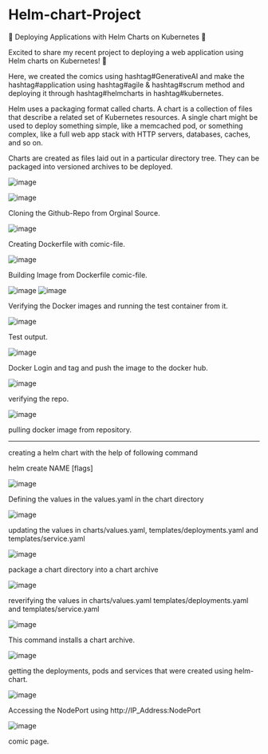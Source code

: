 # Helm-chart-Project

🚀 Deploying Applications with Helm Charts on Kubernetes 🚀

Excited to share my recent project to deploying a web application using Helm charts on Kubernetes! 🎉

Here, we created the comics using hashtag#GenerativeAI and make the hashtag#application using hashtag#agile & hashtag#scrum method and deploying it through hashtag#helmcharts in hashtag#kubernetes.

Helm uses a packaging format called charts. A chart is a collection of files that describe a related set of Kubernetes resources. A single chart might be used to deploy something simple, like a memcached pod, or something complex, like a full web app stack with HTTP servers, databases, caches, and so on.

Charts are created as files laid out in a particular directory tree. They can be packaged into versioned archives to be deployed.



![image](https://github.com/user-attachments/assets/54177ed6-ef04-4990-b689-dd7329e86324)



![image](https://github.com/user-attachments/assets/627546d9-63b6-4ac8-b9b3-fcdbf1369ab6)

Cloning the Github-Repo from Orginal Source.



![image](https://github.com/user-attachments/assets/1fba6d5b-f6c3-4c7f-88a7-785d4515033f)

Creating Dockerfile with comic-file.


![image](https://github.com/user-attachments/assets/ab90e0e6-91a3-4982-9540-cad30c563405)

Building Image from Dockerfile comic-file.


![image](https://github.com/user-attachments/assets/79be5a72-f965-4d75-aa24-60c3b7530a06)
![image](https://github.com/user-attachments/assets/54927a25-4ca2-4e63-9b14-13b55e09d135)

Verifying the Docker images and running the test container from it.


![image](https://github.com/user-attachments/assets/346a9add-4f88-43fe-a04f-e50dd16e46ed)

Test output.



![image](https://github.com/user-attachments/assets/8e1b6e21-77a2-404e-bc0e-d0a1ca968b2b)

Docker Login and tag and push the image to the docker hub.



![image](https://github.com/user-attachments/assets/7add7312-fa6b-43da-a7b5-0ee5d545250d)

verifying the repo.



![image](https://github.com/user-attachments/assets/3af3cc2d-e57e-45b0-9cbb-c1074809b195)

pulling docker image from repository.

--------------------------------------------------------------------------------------------------------------------------------------------------------------------------------------------

creating a helm chart with the help
of following command

helm create NAME [flags]


![image](https://github.com/user-attachments/assets/d33b424e-d80e-45e5-8804-1a86fd5c683f)

Defining the values in the values.yaml in the chart directory



![image](https://github.com/user-attachments/assets/540d9f60-bbad-4cee-bd5c-9a2662686ea7)

updating the values in charts/values.yaml, templates/deployments.yaml and templates/service.yaml



![image](https://github.com/user-attachments/assets/a19c0a74-c9a2-4426-9666-f428249a12ca)

package a chart directory into a chart archive


![image](https://github.com/user-attachments/assets/7de45fe2-9817-43d8-8384-1f44471c0a93)

reverifying the values in charts/values.yaml templates/deployments.yaml and templates/service.yaml


![image](https://github.com/user-attachments/assets/34261a0b-49d9-4a4e-bb6d-1c0acb16a052)

This command installs a chart archive.



![image](https://github.com/user-attachments/assets/e842721f-51d8-4cef-8419-43126c0b3f18)

getting the deployments, pods and services that were created using helm-chart.



![image](https://github.com/user-attachments/assets/cd54d4e6-f000-4c93-aceb-8b09c817379c)

Accessing the NodePort using http://IP_Address:NodePort



![image](https://github.com/user-attachments/assets/ea5aed00-4804-447a-9a47-e1d0a4a60fdd)

comic page.
